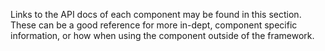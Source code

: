 Links to the API docs of each component may be found in this section.
These can be a good reference for more in-dept, component specific information, or how when using the component outside of the framework.
